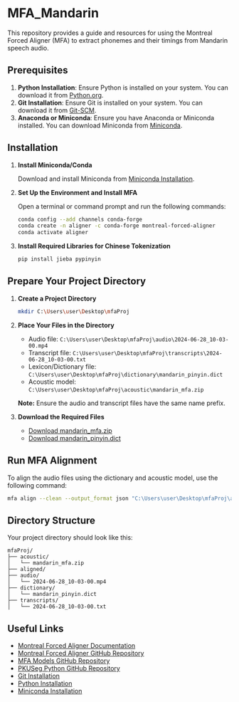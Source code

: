 # MFA_Mandarin

This repository provides a guide and resources for using the Montreal Forced Aligner (MFA) to extract phonemes and their timings from Mandarin speech audio.

## Prerequisites

1. **Python Installation**: Ensure Python is installed on your system. You can download it from [Python.org](https://www.python.org/).
2. **Git Installation**: Ensure Git is installed on your system. You can download it from [Git-SCM](https://git-scm.com/).
3. **Anaconda or Miniconda**: Ensure you have Anaconda or Miniconda installed. You can download Miniconda from [Miniconda](https://docs.conda.io/en/latest/miniconda.html).

## Installation

1. **Install Miniconda/Conda**

    Download and install Miniconda from [Miniconda Installation](https://docs.conda.io/en/latest/miniconda.html).

2. **Set Up the Environment and Install MFA**

    Open a terminal or command prompt and run the following commands:

    ```bash
    conda config --add channels conda-forge
    conda create -n aligner -c conda-forge montreal-forced-aligner
    conda activate aligner
    ```

3. **Install Required Libraries for Chinese Tokenization**

    ```bash
    pip install jieba pypinyin
    ```

## Prepare Your Project Directory

1. **Create a Project Directory**

    ```bash
    mkdir C:\Users\user\Desktop\mfaProj
    ```

2. **Place Your Files in the Directory**

    - Audio file: `C:\Users\user\Desktop\mfaProj\audio\2024-06-28_10-03-00.mp4`
    - Transcript file: `C:\Users\user\Desktop\mfaProj\transcripts\2024-06-28_10-03-00.txt`
    - Lexicon/Dictionary file: `C:\Users\user\Desktop\mfaProj\dictionary\mandarin_pinyin.dict`
    - Acoustic model: `C:\Users\user\Desktop\mfaProj\acoustic\mandarin_mfa.zip`

    **Note:** Ensure the audio and transcript files have the same name prefix.

3. **Download the Required Files**

    - [Download mandarin_mfa.zip](https://github.com/MontrealCorpusTools/mfa-models/tree/main/acoustic/mandarin/mfa)
    - [Download mandarin_pinyin.dict](https://github.com/MontrealCorpusTools/mfa-models/tree/main/dictionary)

## Run MFA Alignment

To align the audio files using the dictionary and acoustic model, use the following command:

```bash
mfa align --clean --output_format json "C:\Users\user\Desktop\mfaProj\audio" "C:\Users\user\Desktop\mfaProj\dictionary\mandarin_pinyin.dict" "C:\Users\user\Desktop\mfaProj\acoustic\mandarin_mfa.zip" "C:\Users\user\Desktop\mfaProj\aligned"
```

## Directory Structure

Your project directory should look like this:

```
mfaProj/
├── acoustic/
│   └── mandarin_mfa.zip
├── aligned/
├── audio/
│   └── 2024-06-28_10-03-00.mp4
├── dictionary/
│   └── mandarin_pinyin.dict
├── transcripts/
│   └── 2024-06-28_10-03-00.txt
```

## Useful Links

- [Montreal Forced Aligner Documentation](https://montreal-forced-aligner.readthedocs.io/en/latest/getting_started.html)
- [Montreal Forced Aligner GitHub Repository](https://github.com/MontrealCorpusTools/Montreal-Forced-Aligner)
- [MFA Models GitHub Repository](https://github.com/MontrealCorpusTools/mfa-models)
- [PKUSeg Python GitHub Repository](https://github.com/lancopku/pkuseg-python)
- [Git Installation](https://git-scm.com/)
- [Python Installation](https://www.python.org/)
- [Miniconda Installation](https://docs.conda.io/en/latest/miniconda.html)
